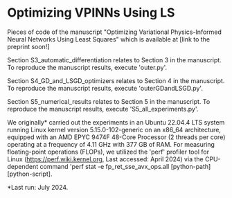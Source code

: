# Optimizing VPINNs Using LS

Pieces of code of the manuscript "Optimizing Variational Physics-Informed Neural Networks Using Least Squares" which is available at [link to the preprint soon!]

Section S3_automatic_differentiation relates to Section 3 in the manuscript. To reproduce the manuscript results, execute 'outer.py'.

Section S4_GD_and_LSGD_optimizers relates to Section 4 in the manuscript. To reproduce the manuscript results, execute 'outerGDandLSGD.py'.

Section S5_numerical_results relates to Section 5 in the manuscript. To reproduce the manuscript results, execute 'S5_all_experiments.py'.

We originally* carried out the experiments in an Ubuntu 22.04.4 LTS system running Linux kernel version 5.15.0-102-generic on an x86_64 architecture, equipped with an AMD EPYC 9474F 48-Core Processor (2 threads per core) operating at a frequency of 4.11 GHz with 377 GB of RAM. For measuring floating-point operations (FLOPs), we utilized the 'perf' profiler tool for Linux (https://perf.wiki.kernel.org, Last accessed: April 2024) via the CPU-dependent command 'perf stat -e fp_ret_sse_avx_ops.all [python-path] [python-script].

*Last run: July 2024.
